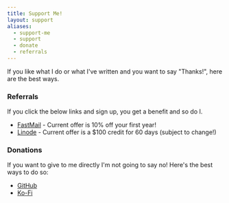 ```yaml
---
title: Support Me!
layout: support
aliases:
  - support-me
  - support
  - donate
  - referrals
---
```


If you like what I do or what I've written and you want to say "Thanks!", here are the best ways.

### Referrals

If you click the below links and sign up, you get a benefit and so do I.

- [FastMail](https://ref.fm/u27104120) - Current offer is 10% off your first year!
- [Linode](https://www.linode.com/?r=92c3726656e356bd796cab8d39978978a924a611) - Current offer is a $100 credit for 60 days (subject to change!)

### Donations

If you want to give to me directly I'm not going to say no!  Here's the best ways to do so:

- [GitHub](https://github.com/sponsors/FuzzyMistborn)
- [Ko-Fi](https://ko-fi.com/fuzzymistborn)